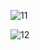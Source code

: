![11](https://github.com/okanaktas/Crypto_with_Coroutine_and_Retrofit/assets/28652652/f7e8485b-161b-4296-9e68-d5a60a92f19d)

![12](https://github.com/okanaktas/Crypto_with_Coroutine_and_Retrofit/assets/28652652/fb12cbac-9506-4da7-9d13-eb7122c90c48)
